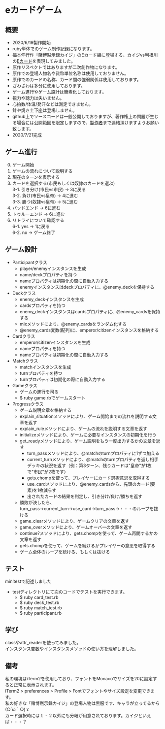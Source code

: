 # eカードゲーム

## 概要
- 2020/6/19製作開始
- ruby単体でのゲーム制作記録になります。
- 福本伸行作「賭博黙示録カイジ」のEカード編に登場する、カイジvs利根川の[Eカード](https://ja.wikipedia.org/wiki/%E8%B3%AD%E5%8D%9A%E9%BB%99%E7%A4%BA%E9%8C%B2%E3%82%AB%E3%82%A4%E3%82%B8#E%E3%82%AB%E3%83%BC%E3%83%89)を表現してみました。
- 原作リスペクトではありますが二次創作物になります。
- 原作での登場人物名や貨幣単位名称は使用しておりません。
- 原作でのカードの名称、カード間の強弱関係は使用しております。
- ざわざわは多分に使用しております。
- ゲーム進行やゲーム設計は簡素化しております。
- 視力や聴力は失いません。
- 心拍数/体温/発汗などは測定できません。
- 針や焼き土下座は登場しません。
- github上でソースコードは一般公開しておりますが、著作権上の問題が生じる場合には公開範囲を限定しますので、[製作者](https://twitter.com/Growingplant3)まで連絡頂けますようお願い致します。
- 2020/7/21完成

## ゲーム進行
0. ゲーム開始
1. ゲームの流れについて説明する
2. 現在のターンを表示する
3. カードを選択する(市民もしくは奴隷のカードを選ぶ)
<br>3-1. 引き分け(市民vs市民) → 3に戻る
<br>3-2. 負け(市民vs皇帝) → 4に進む
<br>3-3. 勝つ(奴隷vs皇帝) → 5に進む
4. バッドエンド → 6に進む
5. トゥルーエンド → 6に進む
6. リトライについて確認する
<br>6-1. yes  →  1に戻る
<br>6-2. no → ゲーム終了

## ゲーム設計
- Participantクラス
  - player/enemyインスタンスを生成
  - name/deckプロパティを持つ
  - nameプロパティは初期化の際に自動入力する
  - enemyインスタンスはdeckプロパティに、@enemy_deckを保持する
- Deckクラス
  - enemy_deckインスタンスを生成
  - cardsプロパティを持つ
  - enemy_deckインスタンスはcardsプロパティに、@enemy_cardsを保持する
  - mixメソッドにより、@enemy_cardsをランダム化する
  - @enemy_cards変数(配列)に、emperor/citizenインスタンスを格納する
- Cardクラス
  - emperor/citizenインスタンスを生成
  - nameプロパティを持つ
  - nameプロパティは初期化の際に自動入力する
- Matchクラス
  - matchインスタンスを生成
  - turnプロパティを持つ
  - turnプロパティは初期化の際に自動入力する
- Gameクラス
  - ゲームの進行を司る
  - $ ruby game.rbでゲームスタート
- Progressクラス
  - ゲーム説明文章を格納する
  - explain_situationメソッドにより、ゲーム開始までの流れを説明する文章を返す
  - explain_ruleメソッドにより、ゲームの流れを説明する文章を返す
  - initializeメソッドにより、ゲームに必要なインスタンスの初期化を行う
  - get_readyメソッドにより、ゲーム説明をもう一度出力するかの文章を返す  
    - turn_passメソッドにより、@matchのturnプロパティに1ずつ加える
    - current_turnメソッドにより、@matchのturnプロパティを返し相手デッキの状況を返す（例：第3ターン、残りカードは"皇帝"が1枚で"市民"が2枚です）
    - gets.chompを使って、プレイヤーにカード選択意思を取得する
    - use_cardメソッドにより、@enemy_cardsから、先頭のカード(要素)を1枚減らす
    - 出されたカードの結果を判定し、引き分け/負け/勝ちを返す
  - 勝敗が決したら、turn_pass→current_turn→use_card→turn_pass→・・・のループを抜ける
  - game_clearメソッドにより、ゲームクリアの文章を返す
  - game_overメソッドにより、ゲームオーバーの文章を返す
  - continue?メソッドにより、gets.chompを使って、ゲーム再開するかの文章を返す
  - gets.chompを使って、ゲームを続けるかプレイヤーの意思を取得する
  - ゲーム全体のループを続ける、もしくは抜ける

## テスト
minitestで記述しました
- testディレクトリにて次のコードでテストを実行できます。
  - $ ruby card_test.rb
  - $ ruby deck_test.rb
  - $ ruby match_test.rb
  - $ ruby participant.rb

## 学び
classやattr_readerを使ってみました。<br>
インスタンス変数やインスタンスメソッドの使い方を理解しました。

## 備考
私の環境はiTerm2を使用しており、フォントをMonacoでサイズを20に設定すると正常に表示されます。<br>
iTerm2 > preferences > Profile > Fontでフォントやサイズ設定を変更できます。<br>
私の好きな「賭博黙示録カイジ」の登場人物は黒服です、キャラが立ってるから(○´ω｀○)ゞ<br>
カード選択時には１・２以外にも分岐が用意されております。カイジといえば・・・？
